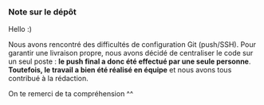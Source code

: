 ### Note sur le dépôt

Hello :)

Nous avons rencontré des difficultés de configuration Git (push/SSH). Pour garantir une livraison propre, nous avons décidé de centraliser le code sur un seul poste : **le push final a donc été effectué par une seule personne**.  
**Toutefois, le travail a bien été réalisé en équipe** et nous avons tous contribué à la rédaction. 

On te remerci de ta compréhension ^^
